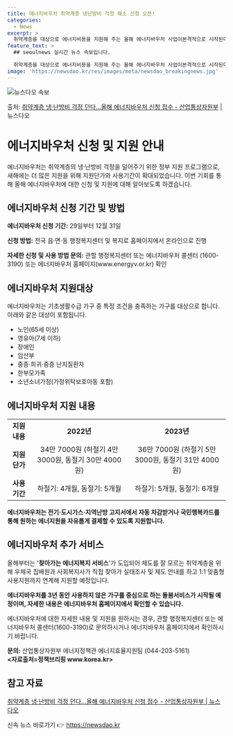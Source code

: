 ```yaml
---
title: 에너지바우처 취약계층 냉난방비 걱정 해소 신청 오픈!
categories:
  - News
excerpt: >
  취약계층을 대상으로 에너지비용을 지원해 주는 올해 에너지바우처 사업이본격적으로 시작된다. 산업통상자원부는 오…
feature_text: >
  ## seoulnews 실시간 뉴스 속보입니다.

  취약계층을 대상으로 에너지비용을 지원해 주는 올해 에너지바우처 사업이본격적으로 시작된다. 산업통상자원부는 오…
image: 'https://newsdao.kr/res/images/meta/newsdao_breakingnews.jpg'
---
```


![뉴스다오 속보](https://newsdao.kr/res/images/meta/newsdao_breakingnews.jpg)

<p>출처: <a href="https://newsdao.kr/3885" rel="dofollow">취약계층 냉·난방비 걱정 던다…올해 에너지바우처 신청 접수 - 산업통상자원부</a> | 뉴스다오</p>

<h1>에너지바우처 신청 및 지원 안내</h1>

<p data-ke-size="size16">에너지바우처는 취약계층의 냉·난방비 걱정을 덜어주기 위한 정부 지원 프로그램으로, 새해에는 더 많은 지원을 위해 지원단가와 사용기간이 확대되었습니다. 이번 기회를 통해 올해 에너지바우처에 대한 신청 및 지원에 대해 알아보도록 하겠습니다.</p>

<h2 data-ke-size="size26">에너지바우처 신청 기간 및 방법</h2>

<p><b>에너지바우처 신청 기간:</b> 29일부터 12월 31일</p>
<p><b>신청 방법:</b> 전국 읍·면·동 행정복지센터 및 복지로 홈페이지에서 온라인으로 진행</p>
<p><b>자세한 신청 및 사용 방법 문의:</b> 관할 행정복지센터 또는 에너지바우처 콜센터 (1600-3190) 또는 에너지바우처 홈페이지(www.energyv.or.kr) 확인</p>

<h2 data-ke-size="size26">에너지바우처 지원대상</h2>

<p>에너지바우처는 기초생활수급 가구 중 특정 조건을 충족하는 가구를 대상으로 합니다. 아래와 같은 대상이 포함됩니다.</p>

<ul>
  <li>노인(65세 이상)</li>
  <li>영유아(7세 이하)</li>
  <li>장애인</li>
  <li>임산부</li>
  <li>중증·희귀·중증 난치질환자</li>
  <li>한부모가족</li>
  <li>소년소녀가정(가정위탁보호아동 포함)</li>
</ul>

<h2 data-ke-size="size26">에너지바우처 지원 내용</h2>

<table>
  <tr>
    <td style="text-align: center; height: 17px;"><b>지원 내용</b></td>
    <td style="text-align: center; height: 17px;"><b>2022년</b></td>
    <td style="text-align: center; height: 17px;"><b>2023년</b></td>
  </tr>
  <tr>
    <td style="text-align: center; height: 17px;"><b>지원단가</b></td>
    <td style="text-align: center; height: 17px;">34만 7000원 (하절기 4만 3000원, 동절기 30만 4000원)</td>
    <td style="text-align: center; height: 17px;">36만 7000원 (하절기 5만 3000원, 동절기 31만 4000원)</td>
  </tr>
  <tr>
    <td style="text-align: center; height: 17px;"><b>사용기간</b></td>
    <td style="text-align: center; height: 17px;">하절기: 4개월, 동절기: 5개월</td>
    <td style="text-align: center; height: 17px;">하절기: 5개월, 동절기: 6개월</td>
  </tr>
</table>

<p><b>에너지바우처는 전기·도시가스·지역난방 고지서에서 자동 차감받거나 국민행복카드를 통해 원하는 에너지원을 자유롭게 결제할 수 있도록 지원합니다.</b></p>

<h2 data-ke-size="size26">에너지바우처 추가 서비스</h2>

<p>올해부터는 '<b>찾아가는 에너지복지 서비스</b>'가 도입되어 제도를 잘 모르는 취약계층을 위해 우체국 집배원과 사회복지사가 직접 찾아가 실태조사 및 제도 안내를 하고 1:1 맞춤형 사용지원까지 연계해 지원할 예정입니다.</p>

<p><b>에너지바우처를 3년 동안 사용하지 않은 가구를 중심으로 하는 돌봄서비스가 시작될 예정이며, 자세한 내용은 에너지바우처 홈페이지에서 확인할 수 있습니다.</b></p>

<p data-ke-size="size16">에너지바우처에 대한 자세한 내용 및 지원을 원하시는 경우, 관할 행정복지센터 또는 에너지바우처 콜센터(1600-3190)로 문의하시거나 에너지바우처 홈페이지에서 확인하시기 바랍니다.</p>

<p><b>문의:</b> 산업통상자원부 에너지정책관 에너지효율지원팀 (044-203-5161)<b><br>
<자료출처=정책브리핑 www.korea.kr></b></p>

<h2 data-ke-size="size26">참고 자료</h2>

<p><a href="https://newsdao.kr/3885">취약계층 냉·난방비 걱정 던다…올해 에너지바우처 신청 접수 - 산업통상자원부 | 뉴스다오</a></p> 

신속 뉴스 바로가기 👉 <a href="https://newsdao.kr" rel="dofollow">https://newsdao.kr</a>


